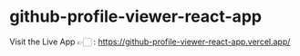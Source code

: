 # github-profile-viewer-react-app

Visit the Live App 👉🏻 : https://github-profile-viewer-react-app.vercel.app/
